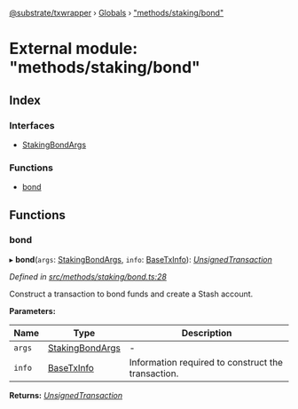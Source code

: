 [@substrate/txwrapper](../README.md) › [Globals](../globals.md) › ["methods/staking/bond"](_methods_staking_bond_.md)

# External module: "methods/staking/bond"

## Index

### Interfaces

* [StakingBondArgs](../interfaces/_methods_staking_bond_.stakingbondargs.md)

### Functions

* [bond](_methods_staking_bond_.md#bond)

## Functions

###  bond

▸ **bond**(`args`: [StakingBondArgs](../interfaces/_methods_staking_bond_.stakingbondargs.md), `info`: [BaseTxInfo](../interfaces/_util_types_.basetxinfo.md)): *[UnsignedTransaction](../interfaces/_util_types_.unsignedtransaction.md)*

*Defined in [src/methods/staking/bond.ts:28](https://github.com/paritytech/txwrapper/blob/1897b31/src/methods/staking/bond.ts#L28)*

Construct a transaction to bond funds and create a Stash account.

**Parameters:**

Name | Type | Description |
------ | ------ | ------ |
`args` | [StakingBondArgs](../interfaces/_methods_staking_bond_.stakingbondargs.md) | - |
`info` | [BaseTxInfo](../interfaces/_util_types_.basetxinfo.md) | Information required to construct the transaction.  |

**Returns:** *[UnsignedTransaction](../interfaces/_util_types_.unsignedtransaction.md)*
